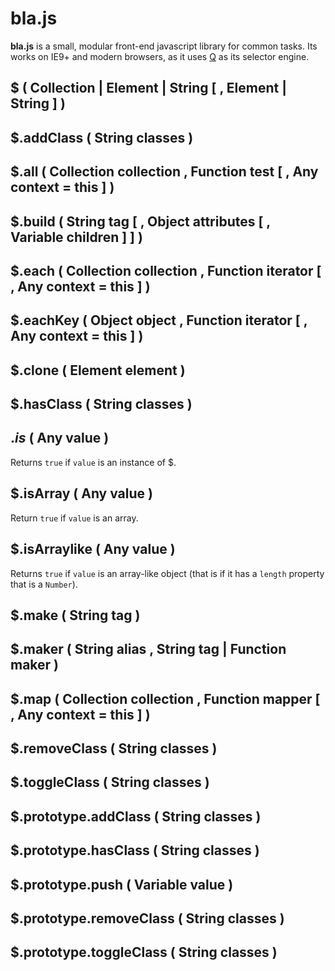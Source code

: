 # bla.js

**bla.js** is a small, modular front-end javascript library for common tasks.
Its works on IE9+ and modern browsers, as it uses [Q](https://github.com/guillaumerangheard/Qjs) as its selector engine.

## $ ( Collection | Element | String [ , Element | String ] )

## $.addClass ( String classes )

## $.all ( Collection collection , Function test [ , Any context = this ] )

## $.build ( String tag [ , Object attributes [ , Variable children ] ] )

## $.each ( Collection collection , Function iterator [ , Any context = this ] )

## $.eachKey ( Object object , Function iterator [ , Any context = this ] )

## $.clone ( Element element )

## $.hasClass ( String classes )

## $.is$ ( Any value )
Returns `true` if `value` is an instance of $.

## $.isArray ( Any value )
Return `true` if `value` is an array.

## $.isArraylike ( Any value )
Returns `true` if `value` is an array-like object (that is if it has a `length` property that is a `Number`).

## $.make ( String tag )

## $.maker ( String alias , String tag | Function maker )

## $.map ( Collection collection , Function mapper [ , Any context = this ] )

## $.removeClass ( String classes )

## $.toggleClass ( String classes )

## $.prototype.addClass ( String classes )

## $.prototype.hasClass ( String classes )

## $.prototype.push ( Variable value )

## $.prototype.removeClass ( String classes )

## $.prototype.toggleClass ( String classes )
